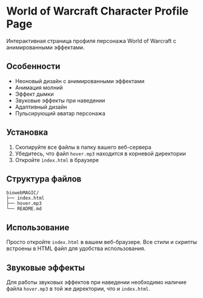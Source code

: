 # World of Warcraft Character Profile Page

Интерактивная страница профиля персонажа World of Warcraft с анимированными эффектами.

## Особенности

- Неоновый дизайн с анимированными эффектами
- Анимация молний
- Эффект дымки
- Звуковые эффекты при наведении
- Адаптивный дизайн
- Пульсирующий аватар персонажа

## Установка

1. Скопируйте все файлы в папку вашего веб-сервера
2. Убедитесь, что файл `hover.mp3` находится в корневой директории
3. Откройте `index.html` в браузере

## Структура файлов

```
biowebMAGIC/
├── index.html
├── hover.mp3
└── README.md
```

## Использование

Просто откройте `index.html` в вашем веб-браузере. Все стили и скрипты встроены в HTML файл для удобства использования.

## Звуковые эффекты

Для работы звуковых эффектов при наведении необходимо наличие файла `hover.mp3` в той же директории, что и `index.html`.
